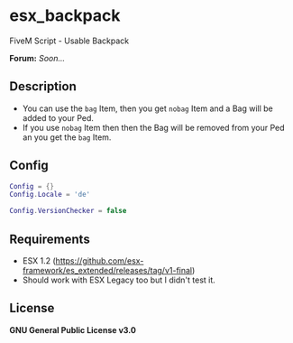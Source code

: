 # esx_backpack
 FiveM Script - Usable Backpack

**Forum:** *Soon...*

## Description
* You can use the `bag` Item, then you get `nobag` Item and a Bag will be added to your Ped.
* If you use `nobag` Item then then the Bag will be removed from your Ped an you get the `bag` Item.

## Config
```lua
Config = {}
Config.Locale = 'de'

Config.VersionChecker = false
```

## Requirements
* ESX 1.2 (https://github.com/esx-framework/es_extended/releases/tag/v1-final)
* Should work with ESX Legacy too but I didn't test it.

## License
**GNU General Public License v3.0**

